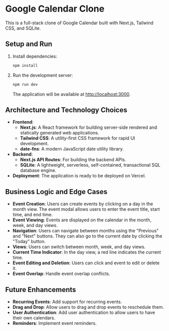 # Google Calendar Clone

This is a full-stack clone of Google Calendar built with Next.js, Tailwind CSS, and SQLite.

## Setup and Run

1.  Install dependencies:

    ```bash
    npm install
    ```

2.  Run the development server:

    ```bash
    npm run dev
    ```

    The application will be available at [http://localhost:3000](http://localhost:3000).

## Architecture and Technology Choices

- **Frontend**:
  - **Next.js**: A React framework for building server-side rendered and statically generated web applications.
  - **Tailwind CSS**: A utility-first CSS framework for rapid UI development.
  - **date-fns**: A modern JavaScript date utility library.
- **Backend**:
  - **Next.js API Routes**: For building the backend APIs.
  - **SQLite**: A lightweight, serverless, self-contained, transactional SQL database engine.
- **Deployment**: The application is ready to be deployed on Vercel.

## Business Logic and Edge Cases

- **Event Creation**: Users can create events by clicking on a day in the month view. The event modal allows users to enter the event title, start time, and end time.
- **Event Viewing**: Events are displayed on the calendar in the month, week, and day views.
- **Navigation**: Users can navigate between months using the "Previous" and "Next" buttons. They can also go to the current date by clicking the "Today" button.
- **Views**: Users can switch between month, week, and day views.
- **Current Time Indicator**: In the day view, a red line indicates the current time.
- **Event Editing and Deletion**: Users can click and event to edit or delete it.
- **Event Overlap**: Handle event overlap conflicts.

## Future Enhancements

- **Recurring Events**: Add support for recurring events.
- **Drag and Drop**: Allow users to drag and drop events to reschedule them.
- **User Authentication**: Add user authentication to allow users to have their own calendars.
- **Reminders**: Implement event reminders.
